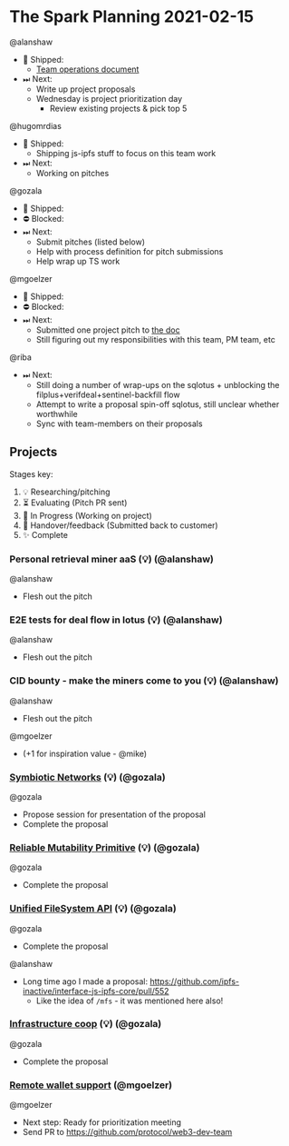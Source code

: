 # The Spark Planning 2021-02-15

@alanshaw
- 🚢 Shipped:
    - [Team operations document](https://github.com/protocol/the-spark/pull/1)
- ⏭ Next:
    - Write up project proposals
    - Wednesday is project prioritization day
        - Review existing projects & pick top 5

@hugomrdias 
- 🚢 Shipped:
    - Shipping js-ipfs stuff to focus on this team work
- ⏭ Next:
    - Working on pitches

@gozala
- 🚢 Shipped:
- ⛔️ Blocked:
- ⏭ Next:
    - Submit pitches (listed below)
    - Help with process definition for pitch submissions
    - Help wrap up TS work

@mgoelzer
- 🚢 Shipped:
- ⛔️ Blocked:
- ⏭ Next:
    - Submitted one project pitch to [the doc](https://docs.google.com/document/d/1lgIMxA-OyTe5IIQuhXvPP7GjL6DurbLZesBOm4s-aJE/edit)
    - Still figuring out my responsibilities with this team, PM team, etc

@riba
- ⏭ Next:
    - Still doing a number of wrap-ups on the sqlotus + unblocking the filplus+verifdeal+sentinel-backfill flow
    - Attempt to write a proposal spin-off sqlotus, still unclear whether worthwhile
    - Sync with team-members on their proposals

## Projects

Stages key:

1. 💡 Researching/pitching
2. ⏳ Evaluating (Pitch PR sent)
3. 🚜 In Progress (Working on project)
4. 🤝 Handover/feedback (Submitted back to customer)
5. ✨ Complete

### Personal retrieval miner aaS (💡) (@alanshaw)

@alanshaw
- Flesh out the pitch

### E2E tests for deal flow in lotus (💡) (@alanshaw)

@alanshaw
- Flesh out the pitch

### CID bounty - make the miners come to you (💡) (@alanshaw)

@alanshaw
- Flesh out the pitch

@mgoelzer
- (+1 for inspiration value - @mike)

### [Symbiotic Networks](https://hackmd.io/@gozala/symbiotic-network) (💡) (@gozala)

@gozala 
- Propose session for presentation of the proposal
- Complete the proposal

### [Reliable Mutability Primitive](https://hackmd.io/@gozala/ipns-pitch) (💡) (@gozala)

@gozala 
- Complete the proposal

### [Unified FileSystem API](https://hackmd.io/@gozala/unified-fs-api) (💡) (@gozala)

@gozala 
- Complete the proposal

@alanshaw 
- Long time ago I made a proposal: https://github.com/ipfs-inactive/interface-js-ipfs-core/pull/552
    - Like the idea of `/mfs` - it was mentioned here also!

### [Infrastructure coop](https://hackmd.io/@gozala/infrastructure-coop) (💡) (@gozala)

@gozala 
- Complete the proposal

### [Remote wallet support](https://docs.google.com/document/d/1lgIMxA-OyTe5IIQuhXvPP7GjL6DurbLZesBOm4s-aJE/edit#heading=h.k18qpvwv6xrh) (@mgoelzer)

@mgoelzer
 - Next step: Ready for prioritization meeting
 - Send PR to https://github.com/protocol/web3-dev-team
